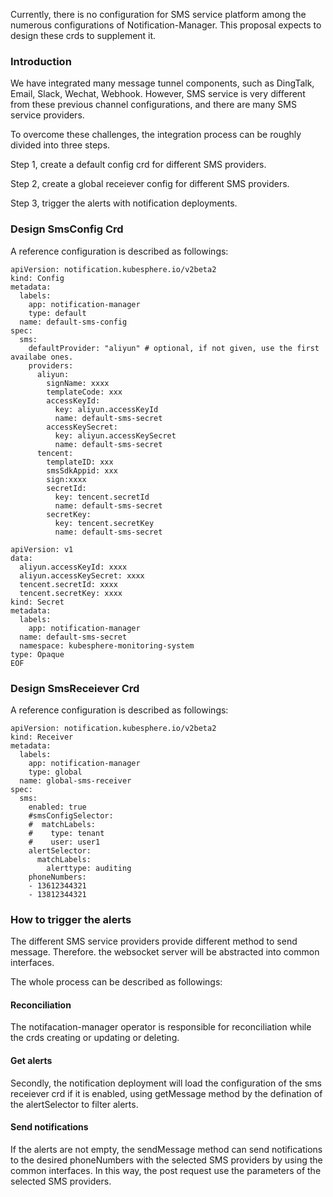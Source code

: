 Currently, there is no configuration for SMS service platform among the numerous configurations of Notification-Manager. This proposal expects to design these crds to supplement it.

### **Introduction**
We have integrated many message tunnel components, such as DingTalk, Email, Slack, Wechat, Webhook. However, SMS service is very different from these previous channel configurations, and there are many SMS service providers.

To overcome these challenges, the integration process can be roughly divided into three steps.

Step 1, create a default config crd for different SMS providers.

Step 2, create a global receiever config for different SMS providers.

Step 3, trigger the alerts with notification deployments.

### **Design SmsConfig Crd**
A reference configuration is described as followings:

```
apiVersion: notification.kubesphere.io/v2beta2
kind: Config
metadata:
  labels:
    app: notification-manager
    type: default
  name: default-sms-config
spec:
  sms:
    defaultProvider: "aliyun" # optional, if not given, use the first availabe ones.
    providers:
      aliyun: 
        signName: xxxx 
        templateCode: xxx
        accessKeyId: 
          key: aliyun.accessKeyId
          name: default-sms-secret
        accessKeySecret:
          key: aliyun.accessKeySecret
          name: default-sms-secret
      tencent:
        templateID: xxx
        smsSdkAppid: xxx
        sign:xxxx
        secretId:
          key: tencent.secretId
          name: default-sms-secret
        secretKey:
          key: tencent.secretKey
          name: default-sms-secret
```
```
apiVersion: v1
data:
  aliyun.accessKeyId: xxxx
  aliyun.accessKeySecret: xxxx
  tencent.secretId: xxxx
  tencent.secretKey: xxxx
kind: Secret
metadata:
  labels:
    app: notification-manager
  name: default-sms-secret
  namespace: kubesphere-monitoring-system
type: Opaque
EOF
```
            
### **Design SmsReceiever Crd**
A reference configuration is described as followings:
```
apiVersion: notification.kubesphere.io/v2beta2
kind: Receiver
metadata:
  labels:
    app: notification-manager
    type: global
  name: global-sms-receiver
spec:
  sms:
    enabled: true
    #smsConfigSelector:
    #  matchLabels:
    #    type: tenant
    #    user: user1
    alertSelector:
      matchLabels:
        alerttype: auditing
    phoneNumbers:
    - 13612344321
    - 13812344321
 ```   
### **How to trigger the alerts**
The different SMS service providers provide different method to send message. Therefore. the websocket server will be abstracted into common interfaces.

The whole process can be described as followings:

#### **Reconciliation**
The notifacation-manager operator is responsible for reconciliation while the crds creating or updating or deleting.

#### **Get alerts**
Secondly, the notification deployment will load the configuration of the sms receiever crd if it is enabled, using getMessage method by the defination of the alertSelector to filter alerts.

#### **Send notifications**
If the alerts are not empty, the sendMessage method can send notifications to the desired phoneNumbers with the selected SMS providers by using the common interfaces. In this way, the post request use the parameters of the selected SMS providers.
